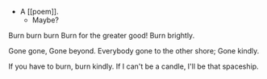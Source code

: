 - A [[poem]].
  - Maybe?

Burn burn burn
Burn for the greater good!
Burn brightly.

Gone gone,
Gone beyond.
Everybody gone to the other shore;
Gone kindly.

If you have to burn, burn kindly.
If I can't be a candle, 
I'll be that spaceship.
